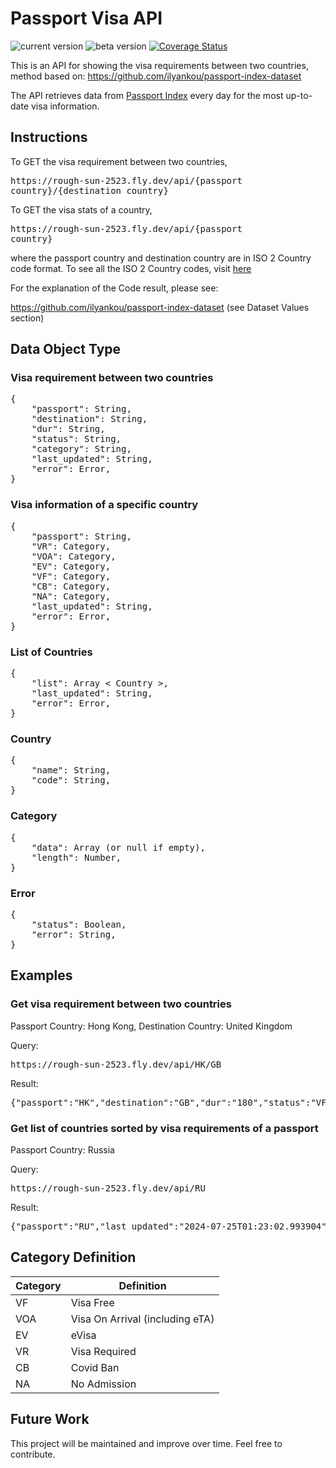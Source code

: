 # Passport Visa API

![current version](https://img.shields.io/badge/current%20version-1.1.1-green)
![beta version](https://img.shields.io/badge/beta%20version-1.1.1-green)
[![Coverage Status](https://coveralls.io/repos/github/nickypangers/passport-visa-api/badge.svg?branch=master)](https://coveralls.io/github/nickypangers/passport-visa-api?branch=master)

This is an API for showing the visa requirements between two countries, method based on: https://github.com/ilyankou/passport-index-dataset

The API retrieves data from [Passport Index](https://www.passportindex.org/) every day for the most up-to-date visa information.

## Instructions

To GET the visa requirement between two countries, <pre>https<nolink>://rough-sun-2523.fly.dev/api/{passport country}/{destination country}</pre>

To GET the visa stats of a country, <pre>https<nolink>://rough-sun-2523.fly.dev/api/{passport country}</pre>

<!-- To GET the list of countries sorted by the visa requirements of a country, <pre>https<nolink>://rough-sun-2523.fly.dev/list/api/{passport country}</pre> -->

<!-- To GET the list of countries,

<pre>https<nolink>://rough-sun-2523.fly.dev/countryList</pre> -->

where the passport country and destination country are in ISO 2 Country code format. To see all the ISO 2 Country codes, visit [here](https://en.wikipedia.org/wiki/ISO_3166-1_alpha-2)

For the explanation of the Code result, please see:

https://github.com/ilyankou/passport-index-dataset (see Dataset Values section)

## Data Object Type

### Visa requirement between two countries

<pre>
{
    "passport": String,
    "destination": String,
    "dur": String,
    "status": String,
    "category": String,
    "last_updated": String,
    "error": Error,
}
</pre>

### Visa information of a specific country

<pre>
{
    "passport": String,
    "VR": Category,
    "VOA": Category,
    "EV": Category,
    "VF": Category,
    "CB": Category,
    "NA": Category,
    "last_updated": String,
    "error": Error,
}
</pre>

### List of Countries

<pre>
{
    "list": Array < Country >,
    "last_updated": String,
    "error": Error,
}
</pre>

### Country

<pre>
{
    "name": String,
    "code": String,
}
</pre>

### Category

<pre>
{
    "data": Array (or null if empty),
    "length": Number,
}
</pre>

### Error

<pre>
{
    "status": Boolean,
    "error": String,
}
</pre>

## Examples

### Get visa requirement between two countries

Passport Country: Hong Kong, Destination Country: United Kingdom

Query:

<pre>https<nolink>://rough-sun-2523.fly.dev/api/HK/GB</pre>

Result:

<pre>{"passport":"HK","destination":"GB","dur":"180","status":"VF","category":"visa-free","last_updated":"2023-05-30T00:16:18.440137","error":{"status":false,"error":""}}</pre>

### Get list of countries sorted by visa requirements of a passport

Passport Country: Russia

Query:

<pre>https<nolink>://rough-sun-2523.fly.dev/api/RU</pre>

Result:

<pre>{"passport":"RU","last_updated":"2024-07-25T01:23:02.993904","vr":{"data":["AF","AL","DZ","AD","AR","AM","AT","BS","BE","BZ","BT","BO","BA","BW","BR","BN","BG","BF","BI","CM","CA","CF","TD","CL","CN","CO","CG","CD","CR","HR","CU","CY","CZ","DK","DM","GQ","ER","EE","SZ","FJ","FI","FR","GE","DE","GH","GR","HN","HK","HU","IS","ID","IQ","IE","IL","IT","JM","JP","KZ","KI","XK","KW","LA","LV","LR","LY","LI","LT","LU","MO","MY","ML","MT","MH","MU","MD","MC","MN","ME","NL","NZ","NE","KP","NO","OM","PA","PY","PE","PH","PL","PT","QA","RO","SM","SK","SI","SB","KR","SS","ES","LK","SD","SR","SE","CH","SY","TW","TL","TM","UA","AE","GB","US","UY","VA","VN","YE"],"length":116},"voa":{"data":["AO","AZ","BD","KH","CV","KM","CI","EG","ET","GA","GW","IR","JO","KE","LB","MG","MR","MX","MZ","MM","NR","NP","NG","RW","SA","SN","SC","SL","SO","TZ","TG","TO","TV","UG","ZM","ZW"],"length":36},"vf":{"data":["AG","BB","BY","DO","EC","SV","GM","GD","GT","GY","HT","KG","MV","FM","MA","NA","NI","MK","PW","PS","KN","LC","WS","ST","RS","ZA","VC","TJ","TH","TT","TN","TR","UZ","VU","VE"],"length":35},"ev":{"data":["AU","BH","BJ","DJ","GN","IN","LS","MW","PK","PG","SG"],"length":11},"cb":{"data":[],"length":0},"na":{"data":[],"length":0},"error":{"status":false,"error":""}}</pre>

## Category Definition

| Category | Definition                      |
| -------- | ------------------------------- |
| VF       | Visa Free                       |
| VOA      | Visa On Arrival (including eTA) |
| EV       | eVisa                           |
| VR       | Visa Required                   |
| CB       | Covid Ban                       |
| NA       | No Admission                    |

## Future Work

This project will be maintained and improve over time. Feel free to contribute.
